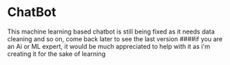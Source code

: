 # ChatBot

This machine learning based chatbot is still being fixed as it needs data cleaning and so on, come back later to see the last version 
####if you are an Ai or ML expert, it would be much appreciated to help with it as i'm creating it for the sake of learning
